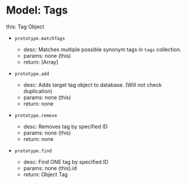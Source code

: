 Model: Tags
===========

this: Tag Object

* `prototype.matchTags`
  - desc: Matches multiple possible synonym tags in `tags` collection.
  - params: none (this)
  - return: [Array]

* `prototype.add`
  - desc: Adds target tag object to database. (Will not check duplication)
  - params: none (this)
  - return: none

* `prototype.remove`
  - desc: Removes tag by specified ID
  - params: none (this)
  - return: none

* `prototype.find`
  - desc: Find ONE tag by specified ID
  - params: none (this).id
  - return: Object Tag
